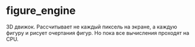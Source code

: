 # figure_engine
3D движок. Рассчитывает не каждый пиксель на экране, а каждую фигуру и рисует очертания фигур. Но пока все вычисления проходят на CPU.

